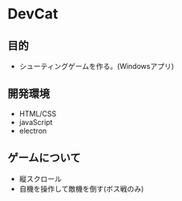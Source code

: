 # DevCat
## 目的
* シューティングゲームを作る。(Windowsアプリ)

## 開発環境
* HTML/CSS
* javaScript
* electron

## ゲームについて
* 縦スクロール
* 自機を操作して敵機を倒す(ボス戦のみ)
